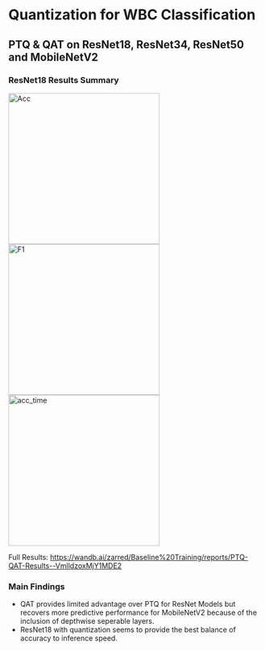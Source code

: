 # Quantization for WBC Classification

## PTQ & QAT on ResNet18, ResNet34, ResNet50 and MobileNetV2
### ResNet18 Results Summary
<img src="https://gitlab.erc.monash.edu.au/dmeh0007/hematology/-/raw/8825f94ce00e9021dfdd1674fef7512273b061d5/Charts/Section-1-Panel-3-1la8vceuj.png" width="300" alt="Acc" />
<img src="https://gitlab.erc.monash.edu.au/dmeh0007/hematology/-/raw/8825f94ce00e9021dfdd1674fef7512273b061d5/Charts/Section-1-Panel-2-i4cwouhu7.png" width="300" alt="F1" />
<img src="https://gitlab.erc.monash.edu.au/dmeh0007/hematology/-/raw/8825f94ce00e9021dfdd1674fef7512273b061d5/Charts/Section-3-Panel-1-fy2s98k31.png" width="300" alt="acc_time" />


Full Results: https://wandb.ai/zarred/Baseline%20Training/reports/PTQ-QAT-Results--VmlldzoxMjY1MDE2

### Main Findings
- QAT provides limited advantage over PTQ for ResNet Models but recovers more predictive performance for MobileNetV2 because of the inclusion of depthwise seperable layers.
- ResNet18 with quantization seems to provide the best balance of accuracy to inference speed.
